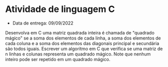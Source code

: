 # Atividade de linguagem C

- Data de entrega: 09/09/2022

Desenvolva em C uma matriz quadrada inteira é chamada de "quadrado mágico" se a soma dos elementos de cada linha, a soma dos elementos de cada coluna e a soma dos elementos das diagonais principal e secundária são todos iguais. Escrever um algoritmo em C que verifica se uma matriz de n linhas e colunas representa um quadrado mágico.  Note que nenhum inteiro pode ser repetido em um quadrado mágico.
